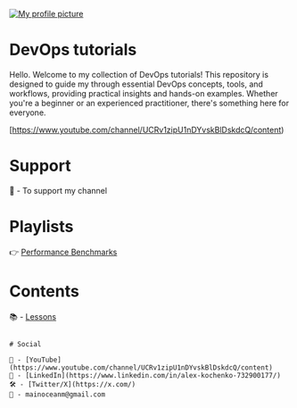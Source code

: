 ﻿<p dir="auto">
  <a target="_blank" rel="noopener noreferrer" href="/mainocean/blob/main/profile_pic.png">
    <img src="https://media.licdn.com/dms/image/v2/D4E16AQHqSJ60mFunew/profile-displaybackgroundimage-shrink_350_1400/profile-displaybackgroundimage-shrink_350_1400/0/1723568090509?e=1746662400&v=beta&t=3_F2iKrQ0dQtDa6g-gBTyaMPp5vPe3QsIiS6jjSJIHA" alt="My profile picture" style="max-width: 100%;">
  </a>
</p>

# DevOps tutorials

Hello. Welcome to my collection of DevOps tutorials! This repository is designed to guide my through essential DevOps concepts, tools, and workflows, providing practical insights and hands-on examples. Whether you're a beginner or an experienced practitioner, there's something here for everyone.

[https://www.youtube.com/channel/UCRv1zipU1nDYvskBlDskdcQ/content)

# Support

🔴 - To support my channel 

# Playlists

👉 [Performance Benchmarks](https://www.youtube.com/channel/UCRv1zipU1nDYvskBlDskdcQ/content)

# Contents

📚 - [Lessons](docs/contents.md)

```

# Social

🎥 - [YouTube](https://www.youtube.com/channel/UCRv1zipU1nDYvskBlDskdcQ/content)  
💼 - [LinkedIn](https://www.linkedin.com/in/alex-kochenko-732900177/)  
🛠️ - [Twitter/X](https://x.com/)  
📨 - mainoceanm@gmail.com
